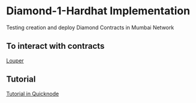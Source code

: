 # Diamond-1-Hardhat Implementation
Testing creation and deploy Diamond Contracts in Mumbai Network

## To interact with contracts 

[Louper](https://louper.dev)

## Tutorial
[Tutorial in Quicknode](https://www.quicknode.com/guides/ethereum-development/smart-contracts/the-diamond-standard-eip-2535-explained-part-1)